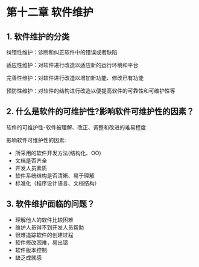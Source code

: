 
# 第十二章 软件维护

## **1. 软件维护的分类**

纠错性维护：诊断和纠正软件中的错误或者缺陷

适应性维护：对软件进行改造以适应新的运行环境和平台

完善性维护：对软件进行改造以增加新功能、修改已有功能

预防性维护：对软件的结构进行改造以便提高软件的可靠性和可维护性等



## **2. 什么是软件的可维护性?影响软件可维护性的因素？**

软件的可维护性-软件被理解、改正、调整和改进的难易程度

影响软件可维护性的因素:

- 所采用的软件开发方法(结构化、OO)
- 文档是否齐全
- 开发人员素质
- 软件系统结构是否清晰、易于理解
- 标准化（程序设计语言、文档结构）



## **3. 软件维护面临的问题？**

- 理解他人的软件比较困难
- 维护人员得不到开发人员帮助
- 很难追踪软件的创建过程
- 软件修改困难，易出错
- 软件版本控制
- 缺乏成就感

